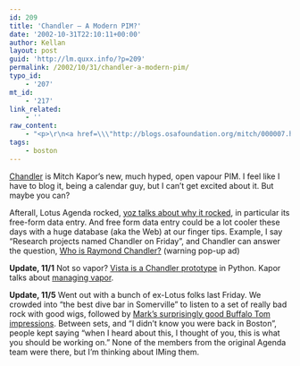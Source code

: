 ```yaml
---
id: 209
title: 'Chandler – A Modern PIM?'
date: '2002-10-31T22:10:11+00:00'
author: Kellan
layout: post
guid: 'http://lm.quxx.info/?p=209'
permalink: /2002/10/31/chandler-a-modern-pim/
typo_id:
    - '207'
mt_id:
    - '217'
link_related:
    - ''
raw_content:
    - "<p>\r\n<a href=\\\"http://blogs.osafoundation.org/mitch/000007.html\\\">Chandler</a> is Mitch Kapor\\'s new, much hyped, open vapour PIM.  I feel like I have to blog it, being a calendar guy, but I can\\'t get excited about it.  But maybe you can? \r\n</p>\r\n<p>\r\nAfterall, Lotus Agenda rocked, <a href=\\\"http://cheerleader.yoz.com/archives/000141.html#000141\\\">yoz talks about why it rocked</a>, in particular its free-form data entry.  And free form data entry could be a lot cooler these days with a huge database (aka the Web) at our finger tips.  Example, I say \\\"Research projects named Chandler on Friday\\\", and Chandler can answer the question, \r\n<a href=\\\"http://www.googlism.com/index.htm?ism=raymond+chandler&type=1\\\">Who is Raymond Chandler?</a> (warning pop-up ad)  \r\n</p>\r\n<p>\r\n<b>Update, 11/1</b> Not so vapor? <a href=\\\"http://www.osafoundation.org/Vista_prototype.htm\\\">Vista is a Chandler prototype</a> in Python.   Kapor talks about <a href=\\\"http://blogs.osafoundation.org/mitch/000033.html#000033\\\">managing vapor</a>.\r\n</p>\r\n<p>\r\n<b>Update, 11/5</b> Went out with a bunch of ex-Lotus folks last Friday.   We crowded into \\\"the best dive bar in Somerville\\\" to listen to a set of really bad rock with good wigs, followed by <a href=\\\"http://catapulttheband.com\\\">Mark\\'s surprisingly good Buffalo Tom impressions</a>.  Between sets, and \\\"I didn\\'t know you were back in Boston\\\", people kept saying \\\"when I heard about this, I thought of you, this is what you should be working on.\\\"   None of the members from the original Agenda team were there, but I\\'m thinking about IMing them.\r\n</p>"
tags:
    - boston
---
```


[Chandler](http://blogs.osafoundation.org/mitch/000007.html) is Mitch Kapor’s new, much hyped, open vapour PIM. I feel like I have to blog it, being a calendar guy, but I can’t get excited about it. But maybe you can?

Afterall, Lotus Agenda rocked, [yoz talks about why it rocked](http://cheerleader.yoz.com/archives/000141.html#000141), in particular its free-form data entry. And free form data entry could be a lot cooler these days with a huge database (aka the Web) at our finger tips. Example, I say “Research projects named Chandler on Friday”, and Chandler can answer the question, [Who is Raymond Chandler?](http://www.googlism.com/index.htm?ism=raymond+chandler&type=1) (warning pop-up ad)

**Update, 11/1** Not so vapor? [Vista is a Chandler prototype](http://www.osafoundation.org/Vista_prototype.htm) in Python. Kapor talks about [managing vapor](http://blogs.osafoundation.org/mitch/000033.html#000033).

**Update, 11/5** Went out with a bunch of ex-Lotus folks last Friday. We crowded into “the best dive bar in Somerville” to listen to a set of really bad rock with good wigs, followed by [Mark’s surprisingly good Buffalo Tom impressions](http://catapulttheband.com). Between sets, and “I didn’t know you were back in Boston”, people kept saying “when I heard about this, I thought of you, this is what you should be working on.” None of the members from the original Agenda team were there, but I’m thinking about IMing them.